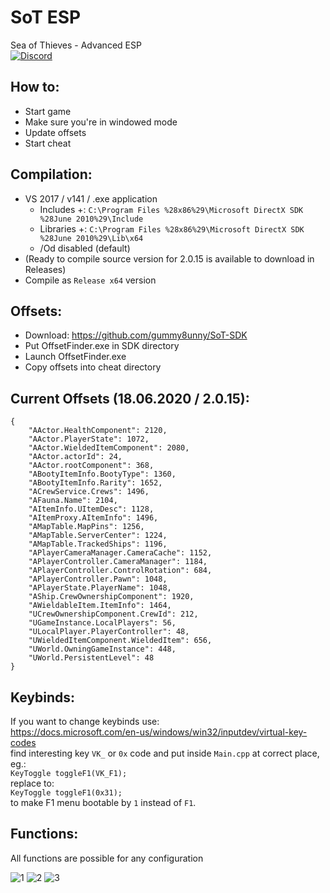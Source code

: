 # SoT ESP
Sea of Thieves - Advanced ESP  
[![Discord](https://discordapp.com/api/guilds/370909694056726528/widget.png?style=shield)](https://discord.gg/jqbq85J)
  
  
## How to:
- Start game
- Make sure you're in windowed mode
- Update offsets
- Start cheat

## Compilation:
- VS 2017 / v141 / .exe application
	- Includes +: `C:\Program Files %28x86%29\Microsoft DirectX SDK %28June 2010%29\Include`
	- Libraries +: `C:\Program Files %28x86%29\Microsoft DirectX SDK %28June 2010%29\Lib\x64`
	- /Od disabled (default)
- (Ready to compile source version for 2.0.15 is available to download in Releases)
- Compile as `Release x64` version

## Offsets:
- Download: https://github.com/gummy8unny/SoT-SDK
- Put OffsetFinder.exe in SDK directory
- Launch OffsetFinder.exe
- Copy offsets into cheat directory

## Current Offsets (18.06.2020 / 2.0.15):
```
{
	"AActor.HealthComponent": 2120,
	"AActor.PlayerState": 1072,
	"AActor.WieldedItemComponent": 2080,
	"AActor.actorId": 24,
	"AActor.rootComponent": 368,
	"ABootyItemInfo.BootyType": 1360,
	"ABootyItemInfo.Rarity": 1652,
	"ACrewService.Crews": 1496,
	"AFauna.Name": 2104,
	"AItemInfo.UItemDesc": 1128,
	"AItemProxy.AItemInfo": 1496,
	"AMapTable.MapPins": 1256,
	"AMapTable.ServerCenter": 1224,
	"AMapTable.TrackedShips": 1196,
	"APlayerCameraManager.CameraCache": 1152,
	"APlayerController.CameraManager": 1184,
	"APlayerController.ControlRotation": 684,
	"APlayerController.Pawn": 1048,
	"APlayerState.PlayerName": 1048,
	"AShip.CrewOwnershipComponent": 1920,
	"AWieldableItem.ItemInfo": 1464,
	"UCrewOwnershipComponent.CrewId": 212,
	"UGameInstance.LocalPlayers": 56,
	"ULocalPlayer.PlayerController": 48,
	"UWieldedItemComponent.WieldedItem": 656,
	"UWorld.OwningGameInstance": 448,
	"UWorld.PersistentLevel": 48
}
```

## Keybinds:
If you want to change keybinds use:  
https://docs.microsoft.com/en-us/windows/win32/inputdev/virtual-key-codes  
find interesting key `VK_` or `0x` code and put inside `Main.cpp` at correct place, eg.:  
`KeyToggle toggleF1(VK_F1);`  
replace to:  
`KeyToggle toggleF1(0x31);`  
to make F1 menu bootable by `1` instead of `F1`.  

## Functions:
All functions are possible for any configuration

![1](https://i.imgur.com/bjLxEJo.png)
![2](https://i.imgur.com/dmiCJuz.png)
![3](https://i.imgur.com/I2V64jP.png)
